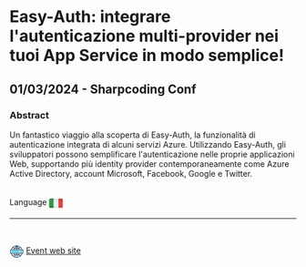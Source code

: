 # Easy-Auth: integrare l'autenticazione multi-provider nei tuoi App Service in modo semplice!
##  01/03/2024 - Sharpcoding Conf
### Abstract 
Un fantastico viaggio alla scoperta di Easy-Auth, la funzionalità di autenticazione integrata di alcuni servizi Azure. Utilizzando Easy-Auth, gli sviluppatori possono semplificare l'autenticazione nelle proprie applicazioni Web, supportando più identity provider contemporaneamente come Azure Active Directory, account Microsoft, Facebook, Google e Twitter.

<br/>
Language <img width="25" src="https://raw.githubusercontent.com/massimobonanni/massimobonanni/master/images/flagitaly.svg" style="vertical-align:middle">

<br/>

---

<br/>
<p>
<img width="25" src="https://raw.githubusercontent.com/massimobonanni/massimobonanni/master/images/eventwebsite.svg" style="vertical-align:middle"> 
<a href="https://conf.sharpcoding.it/">Event web site</a>
</p>

